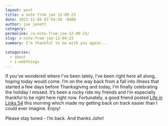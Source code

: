 ```yaml
---
layout: post
title: a note from joe 12-09-23
date: 2023-12-09 07:54:50 -0400
author: joe jenett
category: 
permalink: /a-note-from-joe-12-09-23/
slug: a-note-from-joe-12-09-23
summary: I’m thankful to be with you again...

categories:
  - about
  - i-webthings
---
```

<p>
If you’ve wondered where I’ve been lately, I’ve been right here all along, hoping today would come. I’m on the way back from a fall into illness that started a few days before Thanksgiving and today, I’m finally celebrating the holiday I missed. It’s been a rocky ride my friends and I’m especially thankful to be right here right now. Fortunately, a good friend posted <a title="Life in Links 54 – John's World Wide Wall Display" href="https://johnjohnston.info/blog/life-in-links-54/">Life in Links 54</a> this morning which made my getting back on track easier than I could ever imagine. Enjoy!
</p>
<p>
 Please stay tuned - I’m back. And thanks John!
</p><a style="display:none;" href="https://brid.gy/publish/mastodon"><small>(cross-posted to mastodon)</small></a>